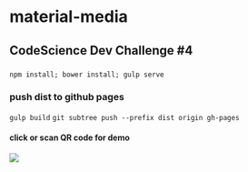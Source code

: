 # material-media

## CodeScience Dev Challenge #4

###
```npm install; bower install; gulp serve```

### push dist to github pages
```gulp build```
```git subtree push --prefix dist origin gh-pages```

#### click or scan QR code for demo
<a href="http://dshahin.github.io/material-media" target="_blank">
<img src=http://chart.apis.google.com/chart?chs=200x200&cht=qr&chld=|1&chl=http%3A%2F%2Fdshahin.github.io%2Fmaterial-media%2F%23%2F"></a>
